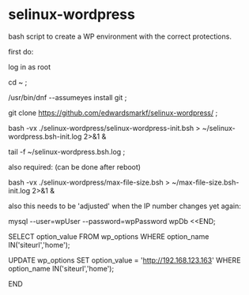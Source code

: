 # selinux-wordpress

bash script to create a WP environment with the correct protections.

first do:

log in as root

cd ~ ;

/usr/bin/dnf  --assumeyes  install git  ;

git clone https://github.com/edwardsmarkf/selinux-wordpress/  ;

bash -vx  ./selinux-wordpress/selinux-wordpress-init.bsh  > ~/selinux-wordpress.bsh-init.log  2>&1  &

tail -f   ~/selinux-wordpress.bsh.log   ;



also required:  (can be done after reboot)

bash -vx  ./selinux-wordpress/max-file-size.bsh  > ~/max-file-size.bsh-init.log  2>&1  &




also this needs to be 'adjusted' when the IP number changes yet again:

mysql   --user=wpUser  --password=wpPassword  wpDb <<END;

  SELECT option_value FROM wp_options WHERE option_name IN('siteurl','home');

  UPDATE  wp_options SET option_value = 'http://192.168.123.163'  WHERE option_name IN('siteurl','home');

END



